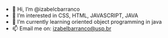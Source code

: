 - 👋 Hi, I’m @izabelcbarranco
- 👀 I’m interested in CSS, HTML, JAVASCRIPT, JAVA
- 🌱 I’m currently learning oriented object programming in java
- 📫 Email me on: izabelbarranco@usp.br
